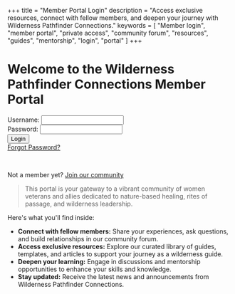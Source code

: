 +++
title = "Member Portal Login"
description = "Access exclusive resources, connect with fellow members, and deepen your journey with Wilderness Pathfinder Connections."
keywords = [
  "Member login",
  "member portal",
  "private access",
  "community forum",
  "resources",
  "guides",
  "mentorship",
  "login",
  "portal"
]
+++
# Welcome to the Wilderness Pathfinder Connections Member Portal

<form action="/login" method="post">
  <div>
    <label for="username">Username:</label>
    <input type="text" id="username" name="username" required="" />
  </div>
  <div>
    <label for="password">Password:</label>
    <input type="password" id="password" name="password" required="" />
  </div>
  <div>
    <button type="submit">Login</button>
  </div>
  <div>
    <a href="/forgot-password">Forgot Password?</a>
  </div>
</form>

&nbsp;

Not a member yet? <a href="https://spiffy-spider.cloudvent.net/get_involved/guide_network/" title="Join the Guide Network" target="_blank" rel="noopener">Join our community</a>

> This portal is your gateway to a vibrant community of women veterans and allies dedicated to nature-based healing, rites of passage, and wilderness leadership.

Here's what you'll find inside:

* **Connect with fellow members:** Share your experiences, ask questions, and build relationships in our community forum.
* **Access exclusive resources:** Explore our curated library of guides, templates, and articles to support your journey as a wilderness guide.
* **Deepen your learning:** Engage in discussions and mentorship opportunities to enhance your skills and knowledge.
* **Stay updated:** Receive the latest news and announcements from Wilderness Pathfinder Connections.